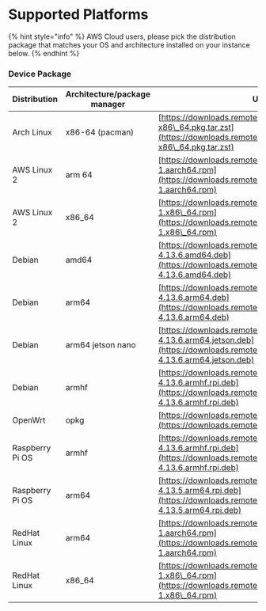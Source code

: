 # Supported Platforms

{% hint style="info" %}
AWS Cloud users, please pick the distribution package that matches your OS and architecture installed on your instance below.
{% endhint %}

### Device Package <a href="#device_package_supported_platforms" id="device_package_supported_platforms"></a>

| Distribution    | Architecture/package manager | URL for Package                                                                                                                                                          |
| --------------- | ---------------------------- | ------------------------------------------------------------------------------------------------------------------------------------------------------------------------ |
| Arch Linux      | x86-64 (pacman)              | [https://downloads.remote.it/remoteit/v4.13.6/remoteit-4.13.6-1-x86\_64.pkg.tar.zst](https://downloads.remote.it/remoteit/v4.13.6/remoteit-4.13.6-1-x86\_64.pkg.tar.zst) |
| AWS Linux 2     | arm 64                       | [https://downloads.remote.it/remoteit/v4.13.6/remoteit-4.13.6-1.aarch64.rpm](https://downloads.remote.it/remoteit/v4.13.6/remoteit-4.13.6-1.aarch64.rpm)                 |
| AWS Linux 2     | x86\_64                      | [https://downloads.remote.it/remoteit/v4.13.6/remoteit-4.13.6-1.x86\_64.rpm](https://downloads.remote.it/remoteit/v4.13.6/remoteit-4.13.6-1.x86\_64.rpm)                 |
| Debian          | amd64                        | [https://downloads.remote.it/remoteit/v4.13.6/remoteit-4.13.6.amd64.deb](https://downloads.remote.it/remoteit/v4.13.6/remoteit-4.13.6.amd64.deb)                         |
| Debian          | arm64                        | [https://downloads.remote.it/remoteit/v4.13.6/remoteit-4.13.6.arm64.deb](https://downloads.remote.it/remoteit/v4.13.6/remoteit-4.13.6.arm64.deb)                         |
| Debian          | arm64 jetson nano            | [https://downloads.remote.it/remoteit/v4.13.6/remoteit-4.13.6.arm64.jetson.deb](https://downloads.remote.it/remoteit/v4.13.6/remoteit-4.13.6.arm64.jetson.deb)           |
| Debian          | armhf                        | [https://downloads.remote.it/remoteit/v4.13.6/remoteit-4.13.6.armhf.rpi.deb](https://downloads.remote.it/remoteit/v4.13.6/remoteit-4.13.6.armhf.rpi.deb)                 |
| OpenWrt         | opkg                         | [https://downloads.remote.it/remoteit/v4.13.6/remoteit\_4.13.6.ipk](https://downloads.remote.it/remoteit/v4.13.6/remoteit\_4.13.6.ipk)                                   |
| Raspberry Pi OS | armhf                        | [https://downloads.remote.it/remoteit/v4.13.6/remoteit-4.13.6.armhf.rpi.deb](https://downloads.remote.it/remoteit/v4.13.6/remoteit-4.13.6.armhf.rpi.deb)                 |
| Raspberry Pi OS | arm64                        | [https://downloads.remote.it/remoteit/v4.13.6/remoteit-4.13.5.arm64.rpi.deb](https://downloads.remote.it/remoteit/v4.13.6/remoteit-4.13.5.arm64.rpi.deb)                 |
| RedHat Linux    | arm64                        | [https://downloads.remote.it/remoteit/v4.13.6/remoteit-4.13.6-1.aarch64.rpm](https://downloads.remote.it/remoteit/v4.13.6/remoteit-4.13.6-1.aarch64.rpm)                 |
| RedHat Linux    | x86\_64                      | [https://downloads.remote.it/remoteit/v4.13.6/remoteit-4.13.6-1.x86\_64.rpm](https://downloads.remote.it/remoteit/v4.13.6/remoteit-4.13.6-1.x86\_64.rpm)                 |

